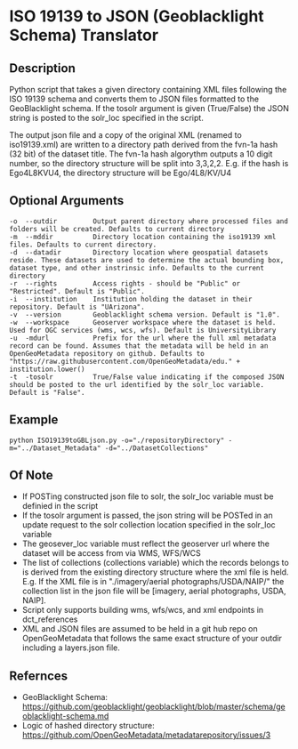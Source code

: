 ISO 19139 to JSON (Geoblacklight Schema) Translator
==================================================


Description
-----------
Python script that takes a given directory containing XML files following the ISO 19139 schema and converts them to JSON files formatted to the GeoBlacklight schema. If the tosolr argument is given (True/False) the JSON string is posted to the solr_loc specified in the script.

The output json file and a copy of the original XML (renamed to iso19139.xml) are written to a directory path derived from the fvn-1a hash (32 bit) of the dataset title. The fvn-1a hash algorythm outputs a 10 digit number, so the directory structure will be split into 3,3,2,2. E.g. if the hash is Ego4L8KVU4, the directory structure will be Ego/4L8/KV/U4


Optional Arguments
------------------
    -o  --outdir         Output parent directory where processed files and folders will be created. Defaults to current directory
    -m  --mddir          Directory location containing the iso19139 xml files. Defaults to current directory.
    -d  --datadir        Directory location where geospatial datasets reside. These datasets are used to determine the actual bounding box, dataset type, and other instrinsic info. Defaults to the current directory
    -r  --rights         Access rights - should be "Public" or "Restricted". Default is "Public".
    -i  --institution    Institution holding the dataset in their repository. Default is "UArizona".
    -v  --version        Geoblacklight schema version. Default is "1.0".
    -w  --workspace      Geoserver workspace where the dataset is held. Used for OGC services (wms, wcs, wfs). Default is UniversityLibrary
    -u  -mdurl           Prefix for the url where the full xml metadata record can be found. Assumes that the metadata will be held in an OpenGeoMetadata repository on github. Defaults to "https://raw.githubusercontent.com/OpenGeoMetadata/edu." + institution.lower()
    -t  -tosolr          True/False value indicating if the composed JSON should be posted to the url identified by the solr_loc variable. Default is "False".


Example
-------
	python ISO19139toGBLjson.py -o="./repositoryDirectory" -m="../Dataset_Metadata" -d="../DatasetCollections"

Of Note
-------
 - If POSTing constructed json file to solr, the solr_loc variable must be definied in the script
 - If the tosolr argument is passed, the json string will be POSTed in an update request to the solr collection location specified in the solr_loc variable
 - The geosever_loc variable must reflect the geoserver url where the dataset will be access from via WMS, WFS/WCS
 - The list of collections (collections variable) which the records belongs to is derived from the existing directory structure where the xml file is held. E.g. If the XML file is in "./imagery/aerial photographs/USDA/NAIP/" the collection list in the json file will be [imagery, aerial photographs, USDA, NAIP].
 - Script only supports building wms, wfs/wcs, and xml endpoints in dct_references
 - XML and JSON files are assumed to be held in a git hub repo on OpenGeoMetadata that follows the same exact structure of your outdir including a layers.json file.


Refernces
---------
  - GeoBlacklight Schema: https://github.com/geoblacklight/geoblacklight/blob/master/schema/geoblacklight-schema.md
  - Logic of hashed directory structure: https://github.com/OpenGeoMetadata/metadatarepository/issues/3
